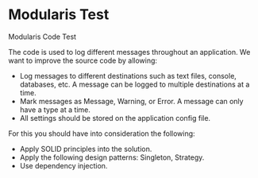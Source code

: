 # Modularis Test
Modularis Code Test

The code is used to log different messages throughout an application. We want to improve the source code by allowing: 

- Log messages to different destinations such as text files, console, databases, etc. A message can be logged to multiple destinations at a time.
- Mark messages as Message, Warning, or Error. A message can only have a type at a time.
- All settings should be stored on the application config file.

For this you should have into consideration the following:

- Apply SOLID principles into the solution.
- Apply the following design patterns: Singleton, Strategy.
- Use dependency injection.
